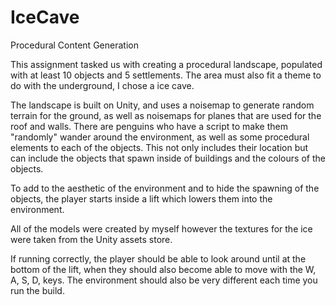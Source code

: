 # IceCave
Procedural Content Generation

This assignment tasked us with creating a procedural landscape, populated with at least 10 objects and 5 settlements.
The area must also fit a theme to do with the underground, I chose a ice cave.

The landscape is built on Unity, and uses a noisemap to generate random terrain for the ground, as well as noisemaps for planes that are used for the roof and walls.
There are penguins who have a script to make them "randomly" wander around the environment, as well as some procedural elements to each of the objects.
This not only includes their location but can include the objects that spawn inside of buildings and the colours of the objects.

To add to the aesthetic of the environment and to hide the spawning of the objects, the player starts inside a lift which lowers them into the environment.

All of the models were created by myself however the textures for the ice were taken from the Unity assets store.

If running correctly, the player should be able to look around until at the bottom of the lift, when they should also become able to move with the W, A, S, D, keys.
The environment should also be very different each time you run the build.
